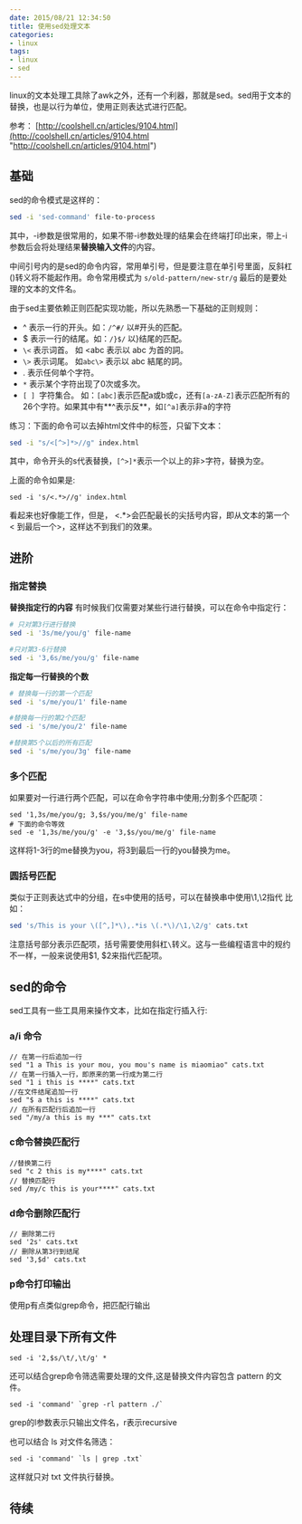 ```yaml
---
date: 2015/08/21 12:34:50
title: 使用sed处理文本
categories:
- linux
tags:
- linux
- sed
---
```


linux的文本处理工具除了awk之外，还有一个利器，那就是sed。sed用于文本的替换，也是以行为单位，使用正则表达式进行匹配。

参考： [http://coolshell.cn/articles/9104.html](http://coolshell.cn/articles/9104.html "http://coolshell.cn/articles/9104.html")

## 基础 ##
sed的命令模式是这样的：

```bash
sed -i 'sed-command' file-to-process
```
其中，-i参数是很常用的，如果不带-i参数处理的结果会在终端打印出来，带上-i参数后会将处理结果**替换输入文件**的内容。

中间引号内的是sed的命令内容，常用单引号，但是要注意在单引号里面，反斜杠(\)转义将不能起作用。命令常用模式为 `s/old-pattern/new-str/g`
最后的是要处理的文本的文件名。

由于sed主要依赖正则匹配实现功能，所以先熟悉一下基础的正则规则：

- ^ 表示一行的开头。如：`/^#/` 以#开头的匹配。
- $ 表示一行的结尾。如：`/}$/` 以}结尾的匹配。
- `\<` 表示词首。 如 \<abc 表示以 abc 为首的詞。
- `\>` 表示词尾。 如`abc\>` 表示以 abc 結尾的詞。
- . 表示任何单个字符。
- `*` 表示某个字符出现了0次或多次。
- `[ ] `字符集合。 如：`[abc]`表示匹配a或b或c，还有`[a-zA-Z]`表示匹配所有的26个字符。如果其中有**^表示反**，如`[^a]`表示非a的字符

练习：下面的命令可以去掉html文件中的标签，只留下文本：

```bash
sed -i "s/<[^>]*>//g" index.html
```
其中，命令开头的s代表替换，`[^>]*`表示一个以上的非>字符，替换为空。

上面的命令如果是:

```
sed -i 's/<.*>//g' index.html
```
看起来也好像能工作，但是， <.*>会匹配最长的尖括号内容，即从文本的第一个< 到最后一个>，这样达不到我们的效果。

## 进阶 ##

### 指定替换 ###
**替换指定行的内容**
有时候我们仅需要对某些行进行替换，可以在命令中指定行：

```bash
# 只对第3行进行替换
sed -i '3s/me/you/g' file-name

#只对第3-6行替换
sed -i '3,6s/me/you/g' file-name
```

**指定每一行替换的个数**

```bash
# 替换每一行的第一个匹配
sed -i 's/me/you/1' file-name

#替换每一行的第2个匹配
sed -i 's/me/you/2' file-name

#替换第5个以后的所有匹配
sed -i 's/me/you/3g' file-name
```

### 多个匹配 ###
如果要对一行进行两个匹配，可以在命令字符串中使用;分割多个匹配项：

```
sed '1,3s/me/you/g; 3,$s/you/me/g' file-name
# 下面的命令等效
sed -e '1,3s/me/you/g' -e '3,$s/you/me/g' file-name
```
这样将1-3行的me替换为you，将3到最后一行的you替换为me。

### 圆括号匹配 ###
类似于正则表达式中的分组，在s中使用的括号，可以在替换串中使用\1,\2指代
比如：

```bash
sed 's/This is your \([^,]*\),.*is \(.*\)/\1,\2/g' cats.txt
```
注意括号部分表示匹配项，括号需要使用斜杠`\`转义。这与一些编程语言中的规约不一样，一般来说使用$1, $2来指代匹配项。

## sed的命令 ##
sed工具有一些工具用来操作文本，比如在指定行插入行:

### a/i 命令 ###

```
// 在第一行后追加一行
sed "1 a This is your mou, you mou's name is miaomiao" cats.txt
// 在第一行插入一行，即原来的第一行成为第二行
sed "1 i this is ****" cats.txt
//在文件结尾追加一行
sed "$ a this is ****" cats.txt
// 在所有匹配行后追加一行
sed "/my/a this is my ***" cats.txt
```

### c命令替换匹配行 ###

```
//替换第二行
sed "c 2 this is my****" cats.txt
// 替换匹配行
sed /my/c this is your****" cats.txt
```

### d命令删除匹配行 ###

```
// 删除第二行
sed '2s' cats.txt
// 删除从第3行到结尾
sed '3,$d' cats.txt
```

### p命令打印输出 ###
使用p有点类似grep命令，把匹配行输出

## 处理目录下所有文件

```
sed -i '2,$s/\t/,\t/g' *
```
还可以结合grep命令筛选需要处理的文件,这是替换文件内容包含 pattern 的文件。

```
sed -i 'command' `grep -rl pattern ./`
```
grep的l参数表示只输出文件名，r表示recursive

也可以结合 ls 对文件名筛选：

```
sed -i 'command' `ls | grep .txt`
```
这样就只对 txt 文件执行替换。

## 待续 ##
